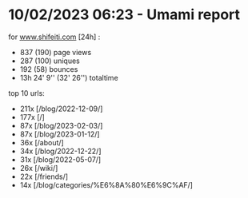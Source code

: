# 10/02/2023 06:23 - Umami report
for www.shifeiti.com [24h] :

 - 837 (190) page views
 - 287 (100) uniques
 - 192 (58) bounces
 - 13h 24' 9'' (32' 26'') totaltime


top 10 urls:
 - 211x [/blog/2022-12-09/]
 - 177x [/]
 - 87x [/blog/2023-02-03/]
 - 87x [/blog/2023-01-12/]
 - 36x [/about/]
 - 34x [/blog/2022-12-22/]
 - 31x [/blog/2022-05-07/]
 - 26x [/wiki/]
 - 22x [/friends/]
 - 14x [/blog/categories/%E6%8A%80%E6%9C%AF/]



